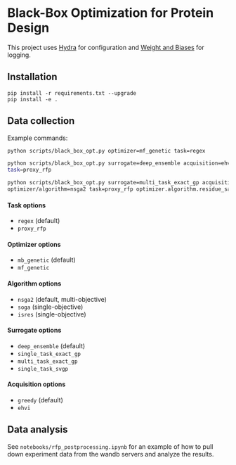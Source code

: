 # Black-Box Optimization for Protein Design

This project uses [Hydra](https://hydra.cc/) for configuration 
and [Weight and Biases](https://docs.wandb.ai/) for logging.

## Installation

```
pip install -r requirements.txt --upgrade
pip install -e .
```

## Data collection

Example commands:

```bash
python scripts/black_box_opt.py optimizer=mf_genetic task=regex
```

```bash
python scripts/black_box_opt.py surrogate=deep_ensemble acquisition=ehvi optimizer=mb_genetic optimizer/algorithm=soga 
task=proxy_rfp
```

```bash
python scripts/black_box_opt.py surrogate=multi_task_exact_gp acquisition=greedy optimizer=mb_genetic 
optimizer/algorithm=nsga2 task=proxy_rfp optimizer.algorithm.residue_sampler=esm
```

#### Task options
- `regex` (default)
- `proxy_rfp`

#### Optimizer options
- `mb_genetic` (default)
- `mf_genetic`

#### Algorithm options
- `nsga2` (default, multi-objective)
- `soga` (single-objective)
- `isres` (single-objective)

#### Surrogate options
- `deep_ensemble` (default)
- `single_task_exact_gp`
- `multi_task_exact_gp`
- `single_task_svgp`

#### Acquisition options
- `greedy` (default)
- `ehvi`

## Data analysis

See `notebooks/rfp_postprocessing.ipynb` for an example of how to pull down experiment data from
the wandb servers and analyze the results.
